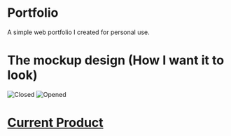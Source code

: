 # Portfolio

A simple web portfolio I created for personal use.

# The mockup design (How I want it to look)

![Closed](https://github.com/user-attachments/assets/20f692cb-9f97-4f54-8cf6-7b7c2c3abae3)
![Opened](https://github.com/user-attachments/assets/eea66d57-ad73-479e-beca-fbbbc08a9a09)

# [Current Product](https://leol6.github.io/portfolio/)

